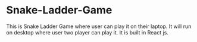 # Snake-Ladder-Game
This is Snake Ladder Game where user can play it on their laptop.
It will run on desktop where user two player can play it.
It is built in React js.
